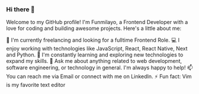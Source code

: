 ### Hi there 👋

Welcome to my GitHub profile! I'm Funmilayo, a Frontend Developer with a love for coding and building awesome projects. Here's a little about me:

🚀 I'm currently freelancing and looking for a fulltime Frontend Role.
💻 I enjoy working with technologies like JavaScript, React, React Native, Next and Python.
🌱 I'm constantly learning and exploring new technologies to expand my skills.
💬 Ask me about anything related to web development, software engineering, or technology in general. I'm always happy to help!
📫 You can reach me via Email or connect with me on LinkedIn.
⚡ Fun fact: Vim is my favorite text editor
